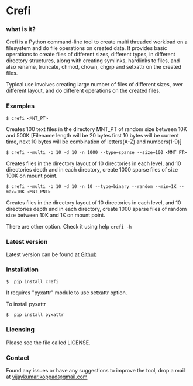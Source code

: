 # Crefi

### what is it?
Crefi is a Python command-line tool to create multi threaded workload on a filesystem and do file operations on created data.
It provides basic operations to create files of different sizes, different types, in different directory structures, along with creating symlinks, hardlinks to files, and also rename, truncate, chmod, chown, chgrp and setxattr on the created files.

Typical use involves creating large number of files of different sizes,
over different layout, and do different operations on the created files.


### Examples


```$ crefi <MNT_PT>```

 Creates 100 text files in the directory MNT_PT of random size
 between 10K and 500K [Filename length will be 20 bytes
 first 10 bytes will be current time, next 10 bytes will be
 combination of letters(A-Z) and numbers(1-9)]

```$ crefi --multi -b 10 -d 10 -n 1000 --type=sparse --size=100 <MNT_PT>```

Creates files in the directory layout of 10 directories in each level, and 10 directories
depth and in each directory, create 1000 sparse files of size 100K on mount point.

```$ crefi --multi -b 10 -d 10 -n 10 --type=binary --random --min=1K --max=10K <MNT_PNT> ```

Creates files in the directory layout of 10 directories in each level, and 10 directories
depth and in each directory, create 1000 sparse files of random size between 10K and 1K on mount point.

There are other option. Check it using help    ```crefi -h```


### Latest version

Latest version can be found at [Github](https://github.com/vijaykumar-koppad/Crefi)

### Installation

```$  pip install crefi```

It requires "pyxattr" module to use setxattr option.

To install pyxattr 

```$  pip install pyxattr ```

### Licensing

  Please see the file called LICENSE.

### Contact

Found any issues or have any suggestions to improve the tool, drop a mail at vijaykumar.koppad@gmail.com
